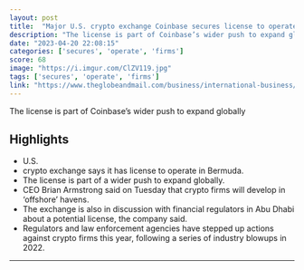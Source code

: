 ```yaml
---
layout: post
title:  "Major U.S. crypto exchange Coinbase secures license to operate in Bermuda"
description: "The license is part of Coinbase’s wider push to expand globally"
date: "2023-04-20 22:08:15"
categories: ['secures', 'operate', 'firms']
score: 68
image: "https://i.imgur.com/ClZV119.jpg"
tags: ['secures', 'operate', 'firms']
link: "https://www.theglobeandmail.com/business/international-business/article-major-us-crypto-exchange-coinbase-secures-license-to-operate-in/"
---
```


The license is part of Coinbase’s wider push to expand globally

## Highlights

- U.S.
- crypto exchange says it has license to operate in Bermuda.
- The license is part of a wider push to expand globally.
- CEO Brian Armstrong said on Tuesday that crypto firms will develop in ‘offshore’ havens.
- The exchange is also in discussion with financial regulators in Abu Dhabi about a potential license, the company said.
- Regulators and law enforcement agencies have stepped up actions against crypto firms this year, following a series of industry blowups in 2022.

---
